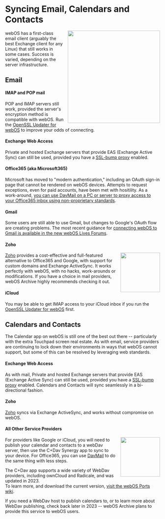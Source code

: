 # Syncing Email, Calendars and Contacts

<img src="../images/touchpad-pim.png" align="right" width="300" style="width:300px; padding-left: 8px">

webOS has a first-class email client (arguably the best Exchange client for any Linux) that still works in some cases. Success is varied, depending on the server infrastructure.

## Email

#### IMAP and POP mail

POP and IMAP servers still work, provided the server's encryption method is compatible with webOS. Run the [OpenSSL Updater for webOS](http://www.webosarchive.org/activation/org.webosinternals.openssl-updater_0.9.8-6_armv7.ipk) to improve your odds of connecting.

#### Exchange Web Access

Private and hosted Exchange servers that provide EAS (Exchange Active Sync) can still be used, provided you have a [SSL-bump proxy](proxysetup.md) enabled.

#### Office365 (aka Microsoft365)

Microsoft has moved to "modern authentication," including an OAuth sign-in page that cannot be rendered on webOS devices. Attempts to request exceptions, even for paid accounts, have been met with hositility. As a work-around, <a href="https://davmail.sourceforge.net/" target="_blank">you can use DavMail on a PC or server to proxy access to your Office365 inbox using non-proprietary standards</a>.

#### Gmail

Some users are still able to use Gmail, but changes to Google's OAuth flow are creating problems. The most recent guidance for <a href="https://forums.weboslives.eu/d/34-getting-gmail-working-in-2023/6" target="_blank">connecting webOS to Gmail is available in the new webOS Lives Forums</a>.

#### Zoho

<a href="https://mail.zoho.com" target="_blank"><img src="../images/zoho.png" align="right" width="300" style="width:128px; padding-left: 8px"></a><a href="https://mail.zoho.com" target="_blank">Zoho</a> provides a cost-effective and full-featured alternative to Office365 and Google, with support for custom domains and Exchange ActiveSync. It works perfectly with webOS, with no hacks, work-arounds or modifications. If you have a choice in mail providers, webOS Archive highly recommends checking it out.

#### iCloud

You may be able to get IMAP access to your iCloud inbox if you run the [OpenSSL Updater for webOS](http://www.webosarchive.org/activation/org.webosinternals.openssl-updater_0.9.8-6_armv7.ipk) first.

## Calendars and Contacts

The Calendar app on webOS is still one of the best out there -- particularly with the extra Touchpad screen real estate. As with email, service providers are continuing to lock down their environments in ways that webOS cannot support, but some of this can be resolved by leveraging web standards.

#### Exchange Web Access

As with mail, Private and hosted Exchange servers that provide EAS (Exchange Active Sync) can still be used, provided you have a [SSL-bump proxy](proxysetup.md) enabled. Calendars and Contacts will sync seamlessly in a bi-directional fashion.

#### Zoho

<a href="https://calendar.zoho.com" target="_blank">Zoho</a> syncs via Exchange ActiveSync, and works without compromise on webOS.

#### All Other Service Providers

<img src="../images/caldav.png" align="right" width="300" style="width:128px; padding-left: 8px">
For providers like Google or iCloud, you will need to publish your calendar and contacts to a webDav server, then use the C+Dav Synergy app to sync to your device. For Office365, you can use <a href="https://davmail.sourceforge.net/" target="_blank">DavMail</a> to do the same thing with less steps.

The C+Dav app supports a wide variety of WebDav providers, including ownCloud and Radicale, and was updated in 2023.<br>
To learn more, and download the current version, <a href="https://webos-ports.org/wiki/C+_Dav_Synergy_Connector" target="_blank">visit the webOS Ports wiki</a>.

If you need a WebDav host to publish calendars to, or to learn more about WebDav publishing, check back later in 2023 -- webOS Archive plans to provide this service to webOS users.